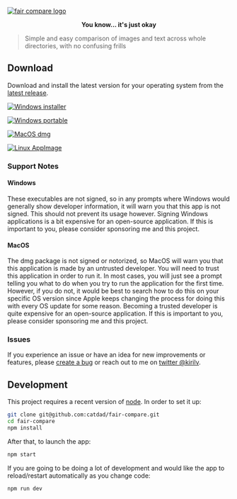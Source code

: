 [![fair compare logo](https://cdn.jsdelivr.net/gh/catdad-experiments/catdad-experiments-org@7cb300/fair-compare/logo.jpg)](https://github.com/catdad/fair-compare/#readme)

<p align="center"><b>You know... it's just okay</b></p>

> Simple and easy comparison of images and text across whole directories, with no confusing frills

## Download

Download and install the latest version for your operating system from the [latest release][release].

[![Windows installer](https://img.shields.io/badge/Windows-installer-5dade2?style=for-the-badge&logo=windows)][release]

[![Windows portable](https://img.shields.io/badge/Windows-portable-58d68d?style=for-the-badge&logo=windows)][release]

[![MacOS dmg](https://img.shields.io/badge/MacOS-dmg-a6acaf?style=for-the-badge&logo=apple)][release]

[![Linux AppImage](https://img.shields.io/badge/Linux-AppImage-dc7633?style=for-the-badge&logo=linux&logoColor=white)][release]

[release]: https://github.com/catdad/fair-compare/releases/latest

### Support Notes

#### Windows

These executables are not signed, so in any prompts where Windows would generally show developer information, it will warn you that this app is not signed. This should not prevent its usage however. Signing Windows applications is a bit expensive for an open-source application. If this is important to you, please consider sponsoring me and this project.

#### MacOS

The dmg package is not signed or notorized, so MacOS will warn you that this application is made by an untrusted developer. You will need to trust this application in order to run it. In most cases, you will just see a prompt telling you what to do when you try to run the application for the first time. However, if you do not, it would be best to search how to do this on your specific OS version since Apple keeps changing the process for doing this with every OS update for some reason. Becoming a trusted developer is quite expensive for an open-source application. If this is important to you, please consider sponsoring me and this project.

### Issues

If you experience an issue or have an idea for new improvements or features, please [create a bug](https://github.com/catdad/fair-compare/issues/new) or reach out to me on [twitter @kirilv](https://twitter.com/kirilv).

## Development

This project requires a recent version of [node](https://nodejs.org/). In order to set it up:

```bash
git clone git@github.com:catdad/fair-compare.git
cd fair-compare
npm install
```

After that, to launch the app:

```bash
npm start
```

If you are going to be doing a lot of development and would like the app to reload/restart automatically as you change code:

```bash
npm run dev
```
